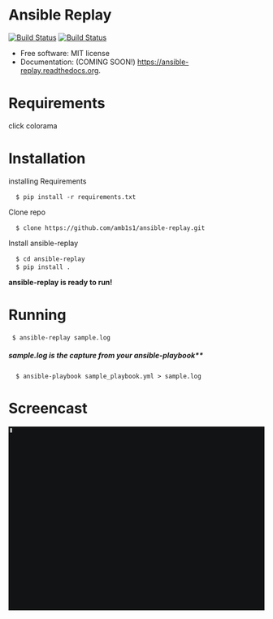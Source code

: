 # Ansible Replay

<a href="https://travis-ci.org/ambv/black"><img alt="Build Status" src="https://travis-ci.org/ambv/black.svg?branch=master"></a>
<a href="https://pypi.python.org/pypi/ansible-replay"><img alt="Build Status" src="https://img.shields.io/pypi/v/ansible-replay.svg?branch=master"></a>


* Free software: MIT license
* Documentation: (COMING SOON!) https://ansible-replay.readthedocs.org.

# Requirements

click
colorama

# Installation

installing Requirements

```
  $ pip install -r requirements.txt
```
Clone repo
```
  $ clone https://github.com/amb1s1/ansible-replay.git
```
Install ansible-replay

```
  $ cd ansible-replay
  $ pip install .
```

**ansible-replay is ready to run!**

# Running

```
 $ ansible-replay sample.log
```

##### sample.log is the capture from your ansible-playbook**

```
  $ ansible-playbook sample_playbook.yml > sample.log
```

# Screencast

![Alt Text](data/ansible-replay.gif)
